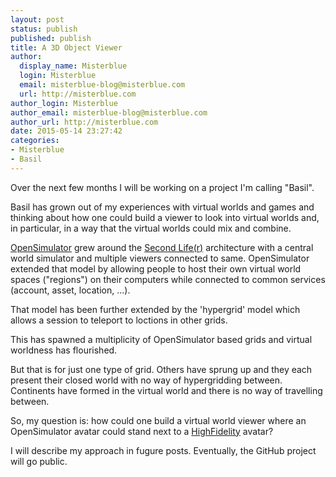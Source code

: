 ```yaml
---
layout: post
status: publish
published: publish
title: A 3D Object Viewer
author:
  display_name: Misterblue
  login: Misterblue
  email: misterblue-blog@misterblue.com
  url: http://misterblue.com
author_login: Misterblue
author_email: misterblue-blog@misterblue.com
author_url: http://misterblue.com
date: 2015-05-14 23:27:42
categories:
- Misterblue
- Basil
---
```

Over the next few months I will be working on a project I'm calling "Basil".

Basil has grown out of my experiences with virtual worlds and games
and thinking about how one could build a viewer to look into virtual worlds
and, in particular, in a way that the virtual worlds could mix and combine.

[OpenSimulator][1] grew around the [Second Life(r)][2] architecture with a
central world simulator and multiple viewers connected to same.
OpenSimulator extended that model by allowing people to host their own
virtual world spaces ("regions") on their computers while connected to
common services (account, asset, location, ...).

That model has been further extended by the 'hypergrid' model which allows
a session to teleport to loctions in other grids.

This has spawned a multiplicity of OpenSimulator based grids and virtual
worldness has flourished.

But that is for just one type of grid. Others have sprung up and they each
present their closed world with no way of hypergridding between. Continents
have formed in the virtual world and there is no way of travelling between.

So, my question is: how could one build a virtual world viewer where an
OpenSimulator avatar could stand next to a [HighFidelity][3] avatar?

I will describe my approach in fugure posts. Eventually, the GitHub
project will go public.


[1]: http://opensimultor.org/
[2]: http://secondlife.com/
[3]: http://highfidelity.io/
